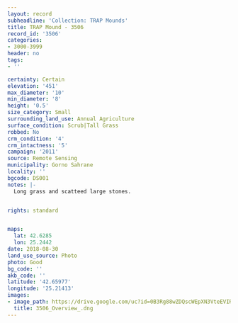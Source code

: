 ```yaml
---
layout: record
subheadline: 'Collection: TRAP Mounds'
title: TRAP Mound - 3506
record_id: '3506'
categories:
- 3000-3999
header: no
tags:
- ''

certainty: Certain
elevation: '451'
max_diameter: '10'
min_diameter: '8'
height: '0.5'
size_category: Small
surrounding_land_use: Annual Agriculture
surface_condition: Scrub|Tall Grass
robbed: No
crm_condition: '4'
crm_intactness: '5'
campaign: '2011'
source: Remote Sensing
municipality: Gorno Sahrane
locality: ''
bgcode: DS001
notes: |-
  Long grass and scatteed large stones.


rights: standard


maps:
  lat: 42.6285
  lon: 25.2442
date: 2018-08-30
land_use_source: Photo
photo: Good
bg_code: ''
akb_code: ''
latitude: '42.65977'
longitude: '25.21413'
images:
- image_path: https://drive.google.com/uc?id=0B3Rg88wZDQscWEpXN3VteEVIREE
  title: 3506_Overview_.dng
---
```

